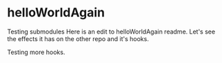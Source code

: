 # helloWorldAgain
Testing submodules 
Here is an edit to helloWorldAgain readme. Let's see the effects it has on the other repo and it's hooks.

Testing more hooks.

